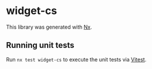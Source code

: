 # widget-cs

This library was generated with [Nx](https://nx.dev).

## Running unit tests

Run `nx test widget-cs` to execute the unit tests via [Vitest](https://vitest.dev/).
